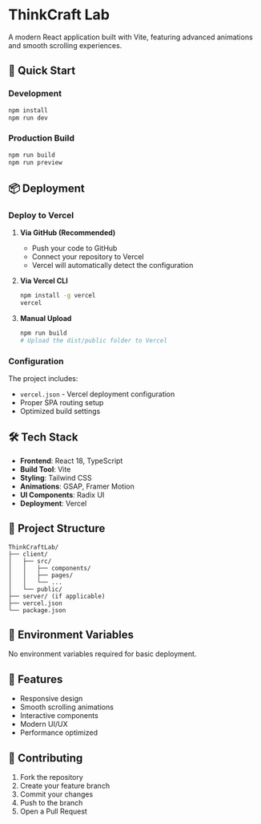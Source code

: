 # ThinkCraft Lab

A modern React application built with Vite, featuring advanced animations and smooth scrolling experiences.

## 🚀 Quick Start

### Development
```bash
npm install
npm run dev
```

### Production Build
```bash
npm run build
npm run preview
```

## 📦 Deployment

### Deploy to Vercel

1. **Via GitHub (Recommended)**
   - Push your code to GitHub
   - Connect your repository to Vercel
   - Vercel will automatically detect the configuration

2. **Via Vercel CLI**
   ```bash
   npm install -g vercel
   vercel
   ```

3. **Manual Upload**
   ```bash
   npm run build
   # Upload the dist/public folder to Vercel
   ```

### Configuration

The project includes:
- `vercel.json` - Vercel deployment configuration
- Proper SPA routing setup
- Optimized build settings

## 🛠 Tech Stack

- **Frontend**: React 18, TypeScript
- **Build Tool**: Vite
- **Styling**: Tailwind CSS
- **Animations**: GSAP, Framer Motion
- **UI Components**: Radix UI
- **Deployment**: Vercel

## 📁 Project Structure

```
ThinkCraftLab/
├── client/
│   ├── src/
│   │   ├── components/
│   │   ├── pages/
│   │   └── ...
│   └── public/
├── server/ (if applicable)
├── vercel.json
└── package.json
```

## 🔧 Environment Variables

No environment variables required for basic deployment.

## 📱 Features

- Responsive design
- Smooth scrolling animations
- Interactive components
- Modern UI/UX
- Performance optimized

## 🤝 Contributing

1. Fork the repository
2. Create your feature branch
3. Commit your changes
4. Push to the branch
5. Open a Pull Request